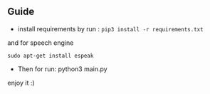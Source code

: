 
## Guide
- install requirements by run : 
`` pip3 install -r requirements.txt ``

and for speech engine

`` sudo apt-get install espeak ``

- Then for run: python3 main.py

enjoy it :)

